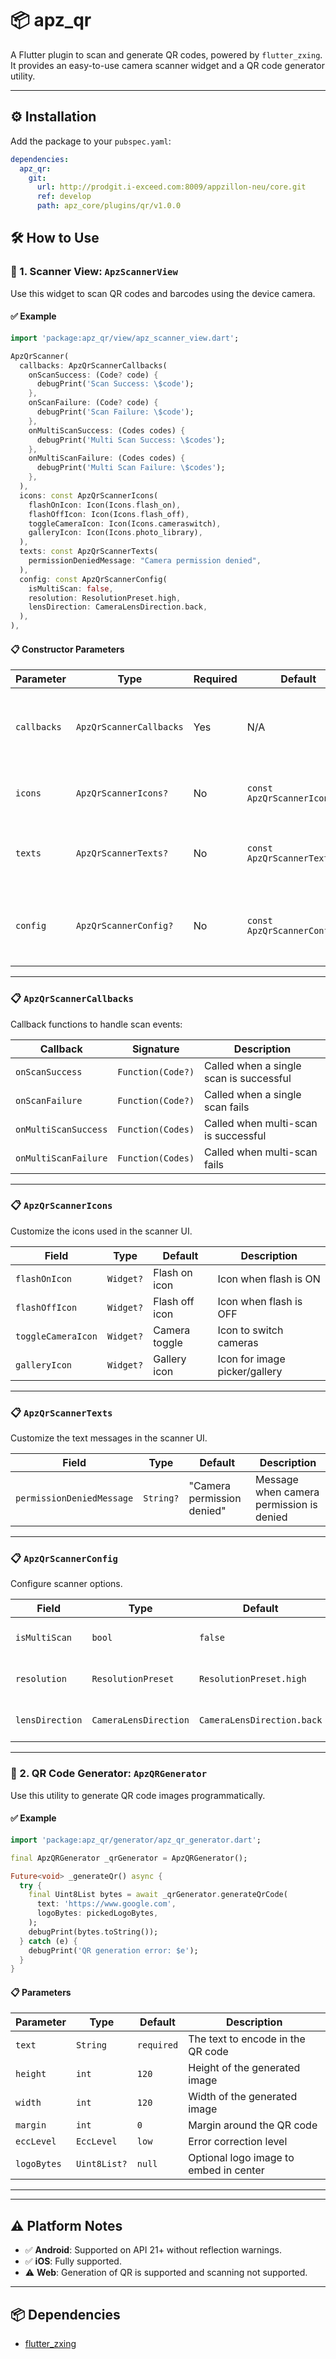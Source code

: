 # 📦 apz_qr

A Flutter plugin to scan and generate QR codes, powered by `flutter_zxing`. It provides an easy-to-use camera scanner widget and a QR code generator utility.

---
## ⚙️ Installation

Add the package to your `pubspec.yaml`:

```yaml
dependencies:
  apz_qr:
    git:
      url: http://prodgit.i-exceed.com:8009/appzillon-neu/core.git
      ref: develop
      path: apz_core/plugins/qr/v1.0.0
```

## 🛠️ How to Use

### 📸 1. Scanner View: `ApzScannerView`

Use this widget to scan QR codes and barcodes using the device camera.

#### ✅ Example

```dart
import 'package:apz_qr/view/apz_scanner_view.dart';
```

```dart
ApzQrScanner(
  callbacks: ApzQrScannerCallbacks(
    onScanSuccess: (Code? code) {
      debugPrint('Scan Success: \$code');
    },
    onScanFailure: (Code? code) {
      debugPrint('Scan Failure: \$code');
    },
    onMultiScanSuccess: (Codes codes) {
      debugPrint('Multi Scan Success: \$codes');
    },
    onMultiScanFailure: (Codes codes) {
      debugPrint('Multi Scan Failure: \$codes');
    },
  ),
  icons: const ApzQrScannerIcons(
    flashOnIcon: Icon(Icons.flash_on),
    flashOffIcon: Icon(Icons.flash_off),
    toggleCameraIcon: Icon(Icons.cameraswitch),
    galleryIcon: Icon(Icons.photo_library),
  ),
  texts: const ApzQrScannerTexts(
    permissionDeniedMessage: "Camera permission denied",
  ),
  config: const ApzQrScannerConfig(
    isMultiScan: false,
    resolution: ResolutionPreset.high,
    lensDirection: CameraLensDirection.back,
  ),
),

```

#### 📋 Constructor Parameters

| Parameter  | Type                   | Required | Default                     | Description                                                     |
|------------|------------------------|----------|-----------------------------|-----------------------------------------------------------------|
| `callbacks`| `ApzQrScannerCallbacks`| Yes      | N/A                         | Callback handlers for scan success/failure and multi-scan events|
| `icons`    | `ApzQrScannerIcons?`   | No       | `const ApzQrScannerIcons()` | Customize icons for flash, camera toggle, gallery, etc.         |
| `texts`    | `ApzQrScannerTexts?`   | No       | `const ApzQrScannerTexts()` | Custom messages and text labels used in the scanner UI          |
| `config`   | `ApzQrScannerConfig?`  | No       | `const ApzQrScannerConfig()`| Configuration options like multi-scan mode, resolution, lens direction |

---

### 📋 `ApzQrScannerCallbacks`

Callback functions to handle scan events:

| Callback             | Signature          | Description                                   |
|----------------------|--------------------|-----------------------------------------------|
| `onScanSuccess`      | `Function(Code?)`   | Called when a single scan is successful        |
| `onScanFailure`      | `Function(Code?)`   | Called when a single scan fails                 |
| `onMultiScanSuccess` | `Function(Codes)`   | Called when multi-scan is successful            |
| `onMultiScanFailure` | `Function(Codes)`   | Called when multi-scan fails                     |

---

### 📋 `ApzQrScannerIcons`

Customize the icons used in the scanner UI.

| Field             | Type       | Default       | Description                  |
|-------------------|------------|---------------|------------------------------|
| `flashOnIcon`     | `Widget?`  | Flash on icon | Icon when flash is ON         |
| `flashOffIcon`    | `Widget?`  | Flash off icon| Icon when flash is OFF        |
| `toggleCameraIcon`| `Widget?`  | Camera toggle | Icon to switch cameras        |
| `galleryIcon`     | `Widget?`  | Gallery icon  | Icon for image picker/gallery |

---

### 📋 `ApzQrScannerTexts`

Customize the text messages in the scanner UI.

| Field                   | Type      | Default                | Description                    |
|-------------------------|-----------|------------------------|--------------------------------|
| `permissionDeniedMessage`| `String?` | "Camera permission denied" | Message when camera permission is denied |

---

### 📋 `ApzQrScannerConfig`

Configure scanner options.

| Field           | Type                 | Default                   | Description                                |
|-----------------|----------------------|---------------------------|--------------------------------------------|
| `isMultiScan`   | `bool`               | `false`                   | Enable/disable multi-scan mode             |
| `resolution`    | `ResolutionPreset`   | `ResolutionPreset.high`   | Camera resolution preset                    |
| `lensDirection` | `CameraLensDirection`| `CameraLensDirection.back`| Camera lens direction (front/back)         |

---

### 🧾 2. QR Code Generator: `ApzQRGenerator`

Use this utility to generate QR code images programmatically.

#### ✅ Example

```dart
import 'package:apz_qr/generator/apz_qr_generator.dart';
```

```dart
final ApzQRGenerator _qrGenerator = ApzQRGenerator();
```

```dart
Future<void> _generateQr() async {
  try {
    final Uint8List bytes = await _qrGenerator.generateQrCode(
      text: 'https://www.google.com',
      logoBytes: pickedLogoBytes,
    );
    debugPrint(bytes.toString());
  } catch (e) {
    debugPrint('QR generation error: $e');
  }
}
```

#### 📋 Parameters

| Parameter     | Type              | Default     | Description                            |
|---------------|-------------------|-------------|----------------------------------------|
| `text`        | `String`          | `required`  | The text to encode in the QR code      |
| `height`      | `int`             | `120`       | Height of the generated image          |
| `width`       | `int`             | `120`       | Width of the generated image           |
| `margin`      | `int`             | `0`         | Margin around the QR code              |
| `eccLevel`    | `EccLevel`        | `low`       | Error correction level                 |
| `logoBytes`   | `Uint8List?`      | `null`      | Optional logo image to embed in center |

---


---

## ⚠️ Platform Notes

- ✅ **Android**: Supported on API 21+ without reflection warnings.
- ✅ **iOS**: Fully supported.
- ⚠️ **Web**: Generation of QR is supported and scanning not supported.

---

## 📦 Dependencies

- [flutter_zxing](https://pub.dev/packages/flutter_zxing)


